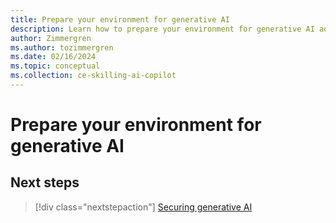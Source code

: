 ```yaml
---
title: Prepare your environment for generative AI
description: Learn how to prepare your environment for generative AI adoption in your organization, including considerations around Azure landing zones.
author: Zimmergren
ms.author: tozimmergren
ms.date: 02/16/2024
ms.topic: conceptual
ms.collection: ce-skilling-ai-copilot
---
```


# Prepare your environment for generative AI

## Next steps

> [!div class="nextstepaction"]
> [Securing generative AI](./secure.md)
